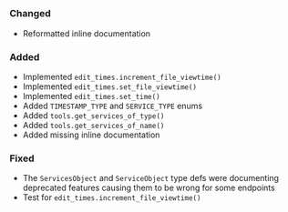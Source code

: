 <!-- insert_point -->

## <!-- version -->

### Changed

- Reformatted inline documentation

### Added

- Implemented `edit_times.increment_file_viewtime()`
- Implemented `edit_times.set_file_viewtime()`
- Implemented `edit_times.set_time()`
- Added `TIMESTAMP_TYPE` and `SERVICE_TYPE` enums
- Added `tools.get_services_of_type()`
- Added `tools.get_services_of_name()`
- Added missing inline documentation

### Fixed

- The `ServicesObject` and `ServiceObject` type defs were documenting deprecated features causing them to be wrong for some endpoints
- Test for `edit_times.increment_file_viewtime()`
